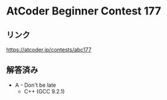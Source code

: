 # AtCoder Beginner Contest 177
## リンク
https://atcoder.jp/contests/abc177

## 解答済み
- A - Don't be late
	- C++ (GCC 9.2.1)